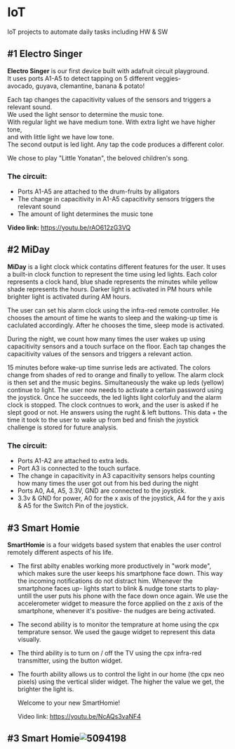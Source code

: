 # IoT
IoT projects to automate daily tasks including HW &amp; SW

## #1 Electro Singer
**Electro Singer** is our first device built with adafruit circuit playground.  
It uses ports A1-A5 to detect tapping on 5 different veggies-  
avocado, guyava, clemantine, banana & potato!

Each tap changes the capacitivity values of the sensors and triggers a relevant sound.  
We used the light sensor to determine the music tone.  
With regular light we have medium tone. With extra light we have higher tone,   
and with little light we have low tone.  
The second output is led light. Any tap the code produces a different color.  

We chose to play "Little Yonatan", the beloved children's song.

  ### The circuit:
  * Ports A1-A5 are attached to the drum-fruits by alligators
  * The change in capacitivity in A1-A5 capacitivity sensors triggers the relevant sound
  * The amount of light determines the music tone

**Video link:** https://youtu.be/rAO612zG3VQ

## #2 MiDay
**MiDay** is a light clock whick contatins different features for the user.
It uses a built-in clock function to represent the time using led lights.
Each color represents a clock hand, blue shade represents the minutes while yellow shade represents the hours.
Darker light is activated in PM hours while brighter light is activated during AM hours.

The user can set his alarm clock using the infra-red remote controller.
He chooses the amount of time he wants to sleep and the waking-up time is caclulated accordingly.
After he chooses the time, sleep mode is activated.

During the night, we count how many times the user wakes up using capacitivity sensors and a touch surface on the floor.
Each tap changes the capacitivity values of the sensors and triggers a relevant action.

15 minutes before wake-up time sunrise leds are activated. The colors change from shades of red to orange and finally to yellow.
The alarm clock is then set and the music begins. Simultaneously the wake up leds (yellow) continue to light.
The user now needs to activate a certain password using the joystick. Once he succeeds, the led lights light colorfuly and the alarm clock is stopped.
The clock contnues to work, and the user is asked if he slept good or not. He answers using the rught & left buttons.
This data + the time it took to the user to wake up from bed and finish the joystick challenge is stored for future analysis.

  ### The circuit:
  * Ports A1-A2 are attached to extra leds.
  * Port A3 is connected to the touch surface.
  * The change in capacitivity in A3 capacitivity sensors helps counting how many times the user got out from his bed during the night
  * Ports A0, A4, A5, 3.3V, GND are connected to the joystick. 
  * 3.3v & GND for power, A0 for the x axis of the joystick, A4 for the y axis & A5 for the Switch Pin of the joystick.

## #3 Smart Homie
**SmartHomie** is a four widgets based system that enables the user control remotely different aspects of his life.

- The first abilty enables working more productively in "work mode", which makes sure the user keeps his smartphone face down.
  This way the incoming notifications do not distract him.
  Whenever the smartphone faces up- lights start to blink & nudge tone starts to play-
  untill the user puts his phone with the face down once again. 
  We use the accelerometer widget to measure the force applied on the z axis of the smartphone, whenever it's positive- 
  the nudges are being activated.

- The second ability is to monitor the temprature at home using the cpx temprature sensor.
  We used the gauge widget to represent this data visually.

- The third ability is to turn on / off the TV using the cpx infra-red transmitter, using the button widget.

- The fourth ability allows us to control the light in our home (the cpx neo pixels) using the vertical slider widget.
  The higher the value we get, the brighter the light is.

  Welcome to your new SmartHomie!

  Video link: https://youtu.be/NcAQs3vaNF4
  
## #3 Smart Homie![5094198](https://user-images.githubusercontent.com/68295608/118696642-2e91d580-b817-11eb-963c-f3647901eaf1.jpg)
